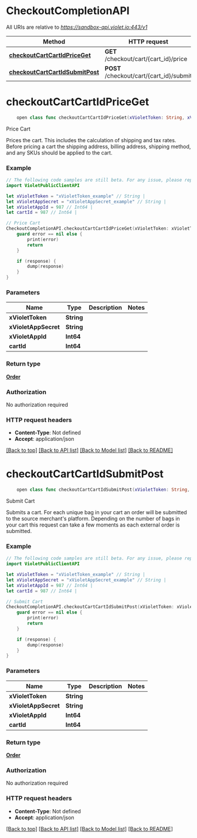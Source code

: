 # CheckoutCompletionAPI

All URIs are relative to *https://sandbox-api.violet.io:443/v1*

Method | HTTP request | Description
------------- | ------------- | -------------
[**checkoutCartCartIdPriceGet**](CheckoutCompletionAPI.md#checkoutcartcartidpriceget) | **GET** /checkout/cart/{cart_id}/price | Price Cart
[**checkoutCartCartIdSubmitPost**](CheckoutCompletionAPI.md#checkoutcartcartidsubmitpost) | **POST** /checkout/cart/{cart_id}/submit | Submit Cart


# **checkoutCartCartIdPriceGet**
```swift
    open class func checkoutCartCartIdPriceGet(xVioletToken: String, xVioletAppSecret: String, xVioletAppId: Int64, cartId: Int64, completion: @escaping (_ data: Order?, _ error: Error?) -> Void)
```

Price Cart

Prices the cart. This includes the calculation of shipping and tax rates. Before pricing a cart the shipping address, billing address, shipping method, and any SKUs should be applied to the cart.

### Example
```swift
// The following code samples are still beta. For any issue, please report via http://github.com/OpenAPITools/openapi-generator/issues/new
import VioletPublicClientAPI

let xVioletToken = "xVioletToken_example" // String | 
let xVioletAppSecret = "xVioletAppSecret_example" // String | 
let xVioletAppId = 987 // Int64 | 
let cartId = 987 // Int64 | 

// Price Cart
CheckoutCompletionAPI.checkoutCartCartIdPriceGet(xVioletToken: xVioletToken, xVioletAppSecret: xVioletAppSecret, xVioletAppId: xVioletAppId, cartId: cartId) { (response, error) in
    guard error == nil else {
        print(error)
        return
    }

    if (response) {
        dump(response)
    }
}
```

### Parameters

Name | Type | Description  | Notes
------------- | ------------- | ------------- | -------------
 **xVioletToken** | **String** |  | 
 **xVioletAppSecret** | **String** |  | 
 **xVioletAppId** | **Int64** |  | 
 **cartId** | **Int64** |  | 

### Return type

[**Order**](Order.md)

### Authorization

No authorization required

### HTTP request headers

 - **Content-Type**: Not defined
 - **Accept**: application/json

[[Back to top]](#) [[Back to API list]](../README.md#documentation-for-api-endpoints) [[Back to Model list]](../README.md#documentation-for-models) [[Back to README]](../README.md)

# **checkoutCartCartIdSubmitPost**
```swift
    open class func checkoutCartCartIdSubmitPost(xVioletToken: String, xVioletAppSecret: String, xVioletAppId: Int64, cartId: Int64, completion: @escaping (_ data: Order?, _ error: Error?) -> Void)
```

Submit Cart

Submits a cart. For each unique bag in your cart an order will be submitted to the source merchant's platform. Depending on the number of bags in your cart this request can take a few moments as each external order is submitted.

### Example
```swift
// The following code samples are still beta. For any issue, please report via http://github.com/OpenAPITools/openapi-generator/issues/new
import VioletPublicClientAPI

let xVioletToken = "xVioletToken_example" // String | 
let xVioletAppSecret = "xVioletAppSecret_example" // String | 
let xVioletAppId = 987 // Int64 | 
let cartId = 987 // Int64 | 

// Submit Cart
CheckoutCompletionAPI.checkoutCartCartIdSubmitPost(xVioletToken: xVioletToken, xVioletAppSecret: xVioletAppSecret, xVioletAppId: xVioletAppId, cartId: cartId) { (response, error) in
    guard error == nil else {
        print(error)
        return
    }

    if (response) {
        dump(response)
    }
}
```

### Parameters

Name | Type | Description  | Notes
------------- | ------------- | ------------- | -------------
 **xVioletToken** | **String** |  | 
 **xVioletAppSecret** | **String** |  | 
 **xVioletAppId** | **Int64** |  | 
 **cartId** | **Int64** |  | 

### Return type

[**Order**](Order.md)

### Authorization

No authorization required

### HTTP request headers

 - **Content-Type**: Not defined
 - **Accept**: application/json

[[Back to top]](#) [[Back to API list]](../README.md#documentation-for-api-endpoints) [[Back to Model list]](../README.md#documentation-for-models) [[Back to README]](../README.md)

